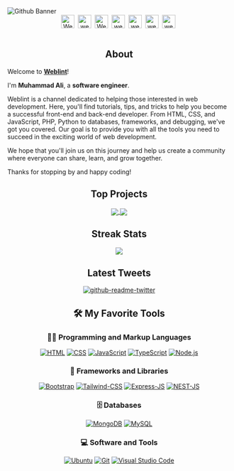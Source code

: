 <img src="./icons/weblint -.png" alt="Github Banner">

<br/>
<div align="center">
<a href="https://www.youtube.com/@weblintreal?sub_confirmation=1" target="blank"><img align="center" src="https://cdn.jsdelivr.net/npm/simple-icons@3.0.1/icons/youtube.svg" alt="Weblint Youtube Channel" height="30" width="30" /></a>&nbsp;
<a href="https://www.instagram.com/weblintreal/" target="blank"><img align="center" src="https://cdn.jsdelivr.net/npm/simple-icons@3.0.1/icons/instagram.svg" alt="weblint Instagram" height="30" width="30" /></a>&nbsp;
<a href="https://www.tiktok.com/@weblintreal" target="blank"><img align="center" src="https://cdn.jsdelivr.net/npm/simple-icons@3.0.1/icons/tiktok.svg" alt="Weblint Tiktok" height="30" width="30" /></a>&nbsp;
<a href="https://www.pinterest.com/weblintreal" target="blank"><img align="center" src="https://cdn.jsdelivr.net/npm/simple-icons@3.0.1/icons/pinterest.svg" alt="weblint Pinterest" height="30" width="30" /></a>&nbsp;
<a href="https://twitter.com/weblintreal" target="blank"><img align="center" src="https://cdn.jsdelivr.net/npm/simple-icons@3.0.1/icons/twitter.svg" alt="weblint Twitter" height="30" width="30" /></a>&nbsp;
<a href="https://medium.com/@weblintreal" target="blank"><img align="center" src="https://cdn.jsdelivr.net/npm/simple-icons@3.0.1/icons/medium.svg" alt="weblint Medium" height="30" width="30" /></a>&nbsp;
<a href="https://dev.to/weblintreal" target="blank"><img align="center" src="https://simpleicons.org/icons/devdotto.svg" alt="weblint Dev.to profile" height="30" width="30" /></a>&nbsp;
</div>
<br/>

<h2 align="center">About</h2>

Welcome to <a href="https://www.youtube.com/@weblintreal?sub_confirmation=1"><b>Weblint</b></a>!

<p>I'm <b>Muhammad Ali</b>, a <b>software engineer</b>.</p>

<p>Weblint is a channel dedicated to helping those interested in web development. Here, you'll find tutorials, tips, and tricks to help you become a successful front-end and back-end developer. From HTML, CSS, and JavaScript, PHP, Python to databases, frameworks, and debugging, we've got you covered. Our goal is to provide you with all the tools you need to succeed in the exciting world of web development. </p>

<p>We hope that you'll join us on this journey and help us create a community where everyone can share, learn, and grow together. </p>

<p>Thanks for stopping by and happy coding!</p>

<h2 align="center">Top Projects</h2>
<div align="center">
<a href="https://github.com/weblintreal/villa-booking-system-apis">
  <img align="center" src="https://github-readme-stats.vercel.app/api/pin/?username=weblintreal&repo=villa-booking-system-apis" />
</a>
<a href="https://github.com/weblintreal/mechtrip">
  <img align="center" src="https://github-readme-stats.vercel.app/api/pin/?username=weblintreal&repo=mechtrip" />
</a>
</div>


<h2 align="center"> Streak Stats</h2>
 
 <div align="center">
 <a href="https://github.com/anuraghazra/convoychat">
  <img align="center" src="https://streak-stats.demolab.com?user=weblintreal&theme=dark" />
 </a>
 </div>

<div align="center">
<h2 align="center">Latest Tweets</h2>
<a href="https://www.twitter.com/weblintreal"><img src="https://github-readme-twitter-gazf.vercel.app/api?id=weblintreal&amp;layout=wide" alt="github-readme-twitter"></a>
</div>

<div>
  <h2 align="center">🛠️ My Favorite Tools</h2>
  <h3 align="center">👨‍💻 Programming and Markup Languages</h3>

  <div align="center">
      <a href="https://github.com/search?q=user%3ADenverCoder1+language%3Ahtml"><img alt="HTML" src="https://img.shields.io/badge/HTML-E34F26.svg?logo=html5&logoColor=white"></a>
      <a href="https://github.com/search?q=user%3ADenverCoder1+language%3Acss"><img alt="CSS" src="https://img.shields.io/badge/CSS-1572B6.svg?logo=css3&logoColor=white"></a>
      <a href="https://github.com/search?q=user%3ADenverCoder1+language%3Ajavascript"><img alt="JavaScript" src="https://img.shields.io/badge/JavaScript-F7DF1E.svg?logo=javascript&logoColor=black"></a>
      <a href="https://github.com/search?q=user%3ADenverCoder1+language%3AtypeScript"><img alt="TypeScript" src="https://img.shields.io/badge/TypeScript-007ACC.svg?logo=typescript&logoColor=white"></a>
      <a href="https://github.com/search?q=user%3ADenverCoder1+language%3Ajavascript"><img alt="Node.js" src="https://img.shields.io/badge/Node.js-43853D.svg?logo=node.js&logoColor=white"></a>

  </div>

  <h3 align="center">🧰 Frameworks and Libraries</h3>

  <div align="center">
      <a href="#"><img alt="Bootstrap" src="https://img.shields.io/badge/Bootstrap-7952B3.svg?logo=bootstrap&logoColor=white"></a>
      <a href="#"><img alt="Tailwind-CSS" src="https://img.shields.io/badge/Tailwind--CSS----blue"></a>
      <a href="#"><img alt="Express-JS" src="https://img.shields.io/badge/ExpressJS-.-blue"></a>
      <a href="#"><img alt="NEST-JS" src="https://img.shields.io/badge/NestJs-.-red"></a>
  </div>

  <h3 align="center">🗄️ Databases</h3>

  <div align="center">
      <a href="#"><img alt="MongoDB" src ="https://img.shields.io/badge/MongoDB-4ea94b.svg?logo=mongodb&logoColor=white"></a>
      <a href="#"><img alt="MySQL" src="https://img.shields.io/badge/MySQL-00f.svg?logo=mysql&logoColor=white"></a>
  </div>

  <h3 align="center">💻 Software and Tools</h3>

  <div align="center">
      <a href="#"><img alt="Ubuntu" src="https://img.shields.io/badge/Ubuntu----orange"></a>
      <a href="#"><img alt="Git" src="https://img.shields.io/badge/Git-F05033.svg?logo=git&logoColor=white"></a>
      <a href="#"><img alt="Visual Studio Code" src="https://img.shields.io/badge/Visual%20Studio%20Code-0078d7.svg?logo=visual-studio-code&logoColor=white"></a>
  </div>
</div
